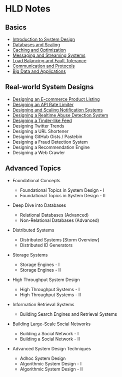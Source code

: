 # HLD Notes


## Basics

- [Introduction to System Design](intro.md)
- [Databases and Scaling](db.md)
- [Caching and Optimization](cache.md)
- [Messaging and Streaming Systems](streaming.md)
- [Load Balancing and Fault Tolerance](load.md)
- [Communication and Protocols](communication.md)
- [Big Data and Applications](big_data.md)
  
## Real-world System Designs

- [Designing an E-commerce Product Listing](./problems/ecommerce.md)
- [Designing an API Rate Limiter](./problems/rate_limiter.md)
- [Designing and Scaling Notification Systems](./problems/notification_system.md)
- [Designing a Realtime Abuse Detection System](./problems/abuse_masker.md)
- [Designing a Tinder-like Feed](./problems/tinder_feed.md)
- Designing Twitter Trends
- Designing a URL Shortener
- Designing GitHub Gists / Pastebin
- Designing a Fraud Detection System
- Designing a Recommendation Engine
- Designing a Web Crawler

## Advanced Topics

- Foundational Concepts
    - Foundational Topics in System Design - I
    - Foundational Topics in System Design - II

- Deep Dive into Databases
    - Relational Databases (Advanced)
    - Non-Relational Databases (Advanced)

- Distributed Systems
    - Distributed Systems [Storm Overview]
    - Distributed ID Generators

- Storage Systems
    - Storage Engines - I
    - Storage Engines - II

- High Throughput System Design
    - High Throughput Systems - I
    - High Throughput Systems - II

- Information Retrieval Systems
    - Building Search Engines and Retrieval Systems

- Building Large-Scale Social Networks
    - Building a Social Network - I
    - Building a Social Network - II

- Advanced System Design Techniques
    - Adhoc System Design
    - Algorithmic System Design - I
    - Algorithmic System Design - II
